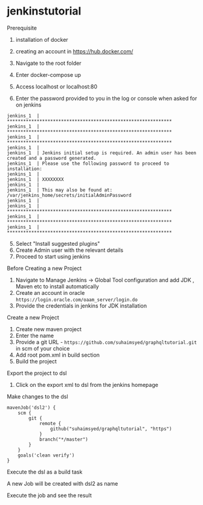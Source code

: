 # jenkinstutorial

Prerequisite

1. installation of docker
2. creating an account in https://hub.docker.com/



1.	Navigate to the root folder 
2.	Enter docker-compose up
3.  Access localhost or localhost:80
4.  Enter the password provided to you in the log or console when asked for on jenkins

```
jenkins_1  | *************************************************************
jenkins_1  | *************************************************************
jenkins_1  | *************************************************************
jenkins_1  | 
jenkins_1  | Jenkins initial setup is required. An admin user has been created and a password generated.
jenkins_1  | Please use the following password to proceed to installation:
jenkins_1  | 
jenkins_1  | XXXXXXXX
jenkins_1  | 
jenkins_1  | This may also be found at: /var/jenkins_home/secrets/initialAdminPassword
jenkins_1  | 
jenkins_1  | *************************************************************
jenkins_1  | *************************************************************
jenkins_1  | *************************************************************
```

5. Select "Install suggested plugins"
6. Create Admin user with the relevant details
7. Proceed to start using jenkins

Before Creating a new Project
1. Navigate to Manage Jenkins -> Global Tool configuration and add JDK , Maven etc to install automatically
2. Create an account in oracle `https://login.oracle.com/oaam_server/login.do`
3. Provide the credentials in jenkins for JDK installation

Create a new Project
1. Create new maven project
2. Enter the name
3. Provide a git URL - `https://github.com/suhaimsyed/graphqltutorial.git` in scm of your choice
4. Add root pom.xml in build section
5. Build the project

Export the project to dsl
1. Click on the export xml to dsl from the jenkins homepage

Make changes to the dsl 
```
mavenJob('dsl2') {
    scm {
		git {
			remote {
				github("suhaimsyed/graphqltutorial", "https")
			}
			branch("*/master")
		}
	}
    goals('clean verify')
}
```

Execute the dsl as a build task

A new Job will be created with dsl2 as name

Execute the job and see the result

  
